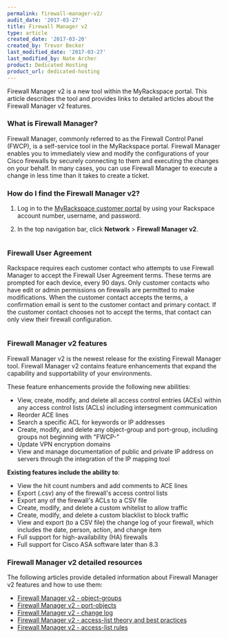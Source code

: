```yaml
---
permalink: firewall-manager-v2/
audit_date: '2017-03-27'
title: Firewall Manager v2
type: article
created_date: '2017-03-20'
created_by: Trevor Becker
last_modified_date: '2017-03-27'
last_modified_by: Nate Archer
product: Dedicated Hosting
product_url: dedicated-hosting
---
```


Firewall Manager v2 is a new tool within the MyRackspace portal. This article describes the tool and provides links to detailed articles about the Firewall Manager v2 features.

### What is Firewall Manager?

Firewall Manager, commonly referred to as the Firewall Control Panel (FWCP), is a self-service tool in the MyRackspace portal. Firewall Manager enables you to immediately view and modify the configurations of your Cisco firewalls by securely connecting to them and executing the changes on your behalf. In many cases, you can use Firewall Manager to execute a change in less time than it takes to create a ticket.

### How do I find the Firewall Manager v2?

1. Log in to the [MyRackspace customer portal](https://my.rackspace.com/portal/auth/login) by using your Rackspace account number, username, and password.

2. In the top navigation bar, click **Network** > **Firewall Manager v2**.

    <img src="{% asset_path dedicated-hosting/firewall-manager-v2/dropdown.png %}" alt="" />

### Firewall User Agreement

Rackspace requires each customer contact who attempts to use Firewall Manager to accept the Firewall User Agreement terms. These terms are prompted for each device, every 90 days. Only customer contacts who have edit or admin permissions on firewalls are permitted to make modifications. When the customer contact accepts the terms, a confirmation email is sent to the customer contact and primary contact. If the customer contact chooses not to accept the terms, that contact can only view their firewall configuration.

<img src="{% asset_path dedicated-hosting/firewall-manager-v2/user-agreement.png %}" alt="" />

### Firewall Manager v2 features

Firewall Manager v2 is the newest release for the existing Firewall Manager tool. Firewall Manager v2 contains feature enhancements that expand the capability and supportability of your environments.

These feature enhancements provide the following new abilities:

- View, create, modify, and delete all access control entries (ACEs) within any access control lists (ACLs) including intersegment communication
- Reorder ACE lines
- Search a specific ACL for keywords or IP addresses
- Create, modify, and delete any object-group and port-group, including groups not beginning with "FWCP-"
- Update VPN encryption domains
- View and manage documentation of public and private IP address on servers through the integration of the IP mapping tool

**Existing features include the ability to**:

- View the hit count numbers and add comments to ACE lines
- Export (.csv) any of the firewall's access control lists
- Export any of the firewall's ACLs to a CSV file
- Create, modify, and delete a custom whitelist to allow traffic
- Create, modify, and delete a custom blacklist to block traffic
- View and export (to a CSV file) the change log of your firewall, which includes the date, person, action, and change item
- Full support for high-availability (HA) firewalls
- Full support for Cisco ASA software later than 8.3

### Firewall Manager v2 detailed resources

The following articles provide detailed information about Firewall Manager v2 features and how to use them:

- [Firewall Manager v2 - object-groups](https://support.rackspace.com/how-to/firewall-manager-v2-object-groups)
- [Firewall Manager v2 - port-objects](https://support.rackspace.com/how-to/firewall-manager-v2-port-groups)
- [Firewall Manager v2 - change log](https://support.rackspace.com/how-to/firewall-manager-v2-change-log)
- [Firewall Manager v2 - access-list theory and best practices](https://support.rackspace.com/how-to/firewall-manager-v2-access-list-theory-and-best-practices)
- [Firewall Manager v2 - access-list rules](https://support.rackspace.com/how-to/firewall-manager-v2-access-list-rules)
